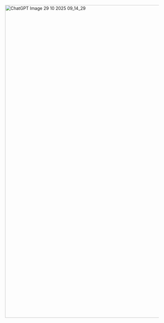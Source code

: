 <img width="1024" height="1024" alt="ChatGPT Image 29  10  2025 09_14_29" src="https://github.com/user-attachments/assets/41014a2a-a737-4d9b-9730-b809b11799a0" />

